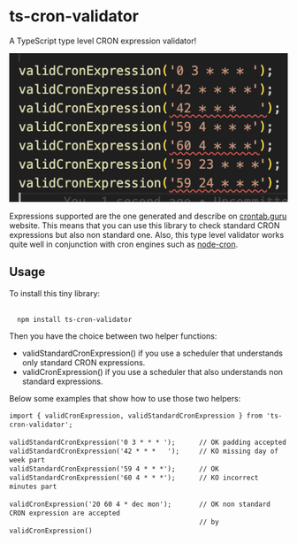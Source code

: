# ts-cron-validator
A TypeScript type level CRON expression validator!

![VSCode screenshot!](https://raw.githubusercontent.com/alexvictoor/ts-cron/main/screenshot.png)

Expressions supported are the one generated and describe on [crontab.guru](https://crontab.guru) website. This means that you can use this library to check standard CRON expressions but also non standard one. 
Also, this type level validator works quite well in conjunction with cron engines such as [node-cron](https://github.com/kelektiv/node-cron).

## Usage
To install this tiny library: 
```
  
  npm install ts-cron-validator

```

Then you have the choice between two helper functions:
- validStandardCronExpression() if you use a scheduler that understands only standard CRON expressions.
- validCronExpression() if you use a scheduler that also understands non standard expressions.  

Below some examples that show how to use those two helpers:
```
import { validCronExpression, validStandardCronExpression } from 'ts-cron-validator';

validStandardCronExpression('0 3 * * * ');      // OK padding accepted
validStandardCronExpression('42 * * *   ');     // KO missing day of week part
validStandardCronExpression('59 4 * * *');      // OK
validStandardCronExpression('60 4 * * *');      // KO incorrect minutes part 

validCronExpression('20 60 4 * dec mon');       // OK non standard CRON expression are accepted
                                                // by validCronExpression()
```
